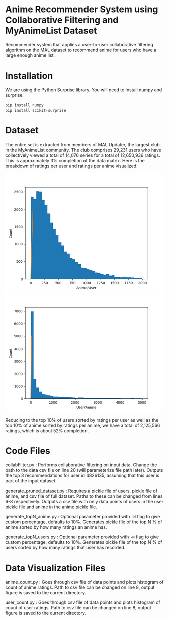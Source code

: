 # Anime Recommender System using Collaborative Filtering and MyAnimeList Dataset
Recommender system that applies a user-to-user collaborative filtering algorithm on the MAL dataset to recommend anime for users who have a large enough anime list.

# Installation
We are using the Python Surprise library. You will need to install numpy and surprise:

`pip install numpy` <br />
`pip install scikit-surprise`

# Dataset
The entire set is extracted from members of MAL Updater, the largest club in the MyAnimeList community. The club comprises 29,231 users who have collectively viewed a total of 14,076 series for a total of 12,650,936 ratings. This is approximately 3% completion of the data matrix. Here is the breakdown of ratings per user and ratings per anime visualized.

![alt text](data_visualization/anime_count.png "Histogram of ratings per user")
![alt text](data_visualization/user_count.png "Description goes here")

Reducing to the top 10% of users sorted by ratings per user as well as the top 10% of anime sorted by ratings per anime, we have a total of 2,125,566 ratings, which is about 52% completion.

# Code Files
collabFilter.py :
Performs collaborative filtering on input data. Change the path to the data csv file on line 20 (will parameterize file path later). Outputs the top 3 recommendations for user id 4826135, assuming that this user is part of the input dataset.

generate_pruned_dataset.py :
Requires a pickle file of users, pickle file of anime, and csv file of full dataset. Paths to these can be changed from lines 6-8 respectively. Outputs a csv file with only data points of users in the user pickle file and anime in the anime pickle file.

generate_topN_anime.py :
Optional parameter provided with `-N` flag to give custom percentage, defaults to 10%. Generates pickle file of the top N % of anime sorted by how many ratings an anime has.

generate_topN_users.py :
Optional parameter provided with `-N` flag to give custom percentage, defaults to 10%. Generates pickle file of the top N % of users sorted by how many ratings that user has recorded.

# Data Visualization Files
anime_count.py :
Goes through csv file of data points and plots histogram of count of anime ratings. Path to csv file can be changed on line 8, output figure is saved to the current directory.

user_count.py :
Goes through csv file of data points and plots histogram of count of user ratings. Path to csv file can be changed on line 8, output figure is saved to the current directory.
